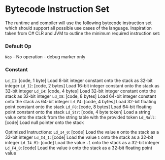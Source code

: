 # Bytecode Instruction Set

The runtime and compiler will use the following bytecode instruction set which should support all possible use cases of the language. 
Inspiration taken from C# CLR and JVM to outline the minimum required instruction set:

### Default Op
`Nop` - No operation - debug marker only

### Constant
`Ld_I1`: [code, 1 byte] Load 8-bit integer constant onto the stack as 32-bit integer
`Ld_I2`: [code, 2 bytes] Load 16-bit integer constant onto the stack as 32-bit integer
`Ld_I4`: [code, 4 bytes] Load 32-bit integer constant onto the stack as 32-bit integer
`Ld_I8`: [code, 8 bytes] Load 64-bit integer constant onto the stack as 64-bit integer
`Ld_F4`: [code, 4 bytes] Load 32-bit floating point constant onto the stack
`Ld_F8`: [code, 8 bytes] Load 64-bit floating point constant onto the stack
`Ld_Str`: [code, 4 byte token] Load a string value onto the stack from the string table with the provided token
`Ld_Null`: [code] Load null pointer onto the stack

Optimized Instructions:
`Ld_I4_0`: [code] Load the value `0` onto the stack as a 32-bit integer
`Ld_I4_1`: [code] Load the value `1` onto the stack as a 32-bit integer
`Ld_I4_M1`: [code] Load the value `-1` onto the stack as a 32-bit integer
`Ld_F4_0`: [code] Load the value `0` onto the stack as a 32-bit floating point value
